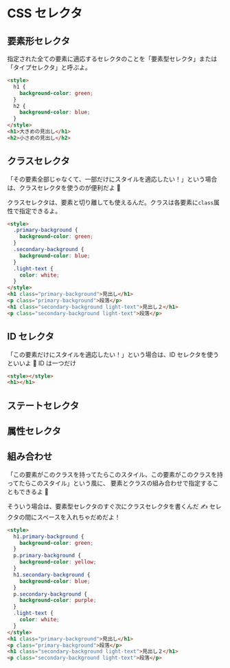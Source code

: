 # CSS セレクタ

## 要素形セレクタ

指定された全ての要素に適応するセレクタのことを「要素型セレクタ」または「タイプセレクタ」と呼ぶよ。

```html
<style>
  h1 {
    background-color: green;
  }
  h2 {
    background-color: blue;
  }
</style>
<h1>大きめの見出し</h1>
<h2>小さめの見出し</h2>
```

## クラスセレクタ

「その要素全部じゃなくて、一部だけにスタイルを適応したい！」という場合は、クラスセレクタを使うのが便利だよ 🙂

クラスセレクタは、要素と切り離しても使えるんだ。クラスは各要素に`class`属性で指定できるよ。

```html
<style>
  .primary-background {
    background-color: green;
  }
  .secondary-background {
    background-color: blue;
  }
  .light-text {
    color: white;
  }
</style>
<h1 class="primary-background">見出し</h1>
<p class="primary-background">段落</p>
<h1 class="secondary-background light-text">見出し２</h1>
<p class="secondary-background light-text">段落</p>
```

## ID セレクタ

「この要素だけにスタイルを適応したい！」という場合は、ID セレクタを使うといいよ 🙂
ID は一つだけ

```html
<style></style>
<h1></h1>
```

## ステートセレクタ

## 属性セレクタ

## 組み合わせ

「この要素がこのクラスを持ってたらこのスタイル、この要素がこのクラスを持ってたらこのスタイル」という風に、
要素とクラスの組み合わせで指定することもできるよ 🧐

そういう場合は、要素型セレクタのすぐ次にクラスセレクタを書くんだ ✍️
セレクタの間にスペースを入れちゃだめだよ！

```html
<style>
  h1.primary-background {
    background-color: green;
  }
  p.primary-background {
    background-color: yellow;
  }
  h1.secondary-background {
    background-color: blue;
  }
  p.secondary-background {
    background-color: purple;
  }
  .light-text {
    color: white;
  }
</style>
<h1 class="primary-background">見出し</h1>
<p class="primary-background">段落</p>
<h1 class="secondary-background light-text">見出し２</h1>
<p class="secondary-background light-text">段落</p>
```
